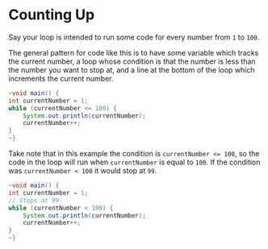 # Counting Up

Say your loop is intended to run some code for every number from `1` to `100`.

The general pattern for code like this is to have some variable which tracks the current
number, a loop whose condition is that the number is less than the number you want
to stop at, and a line at the bottom of the loop which increments the current number.

```java
~void main() {
int currentNumber = 1;
while (currentNumber <= 100) {
    System.out.println(currentNumber);
    currentNumber++;
}
~}
```

Take note that in this example the condition is `currentNumber <= 100`, so the code in the
loop will run when `currentNumber` is equal to `100`. If the condition was `currentNumber < 100`
it would stop at `99`.

```java
~void main() {
int currentNumber = 1;
// Stops at 99
while (currentNumber < 100) {
    System.out.println(currentNumber);
    currentNumber++;
}
~}
```
